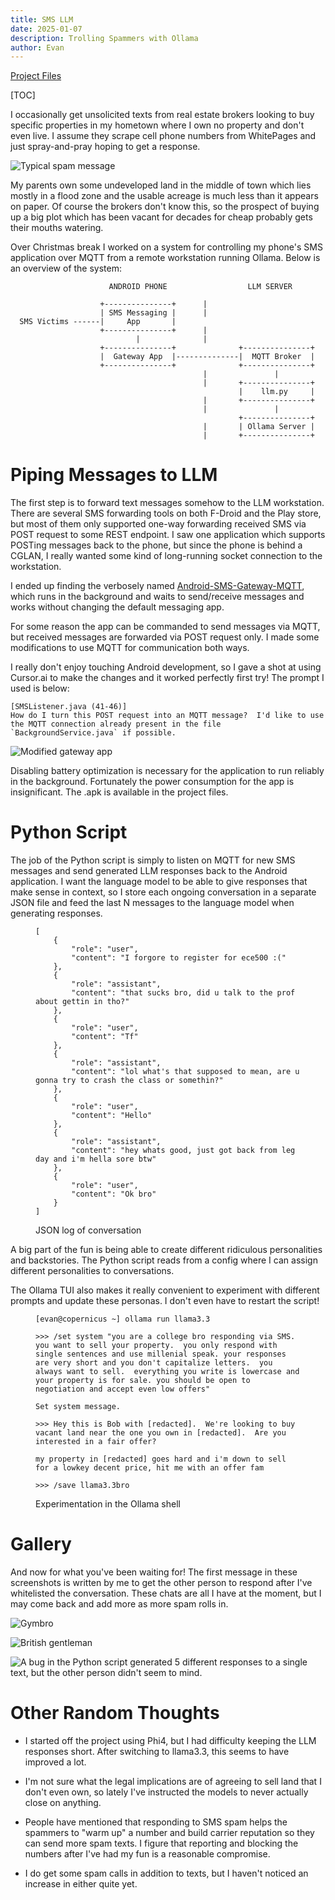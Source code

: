 ```yaml
---
title: SMS LLM
date: 2025-01-07
description: Trolling Spammers with Ollama
author: Evan
---
```


[Project Files](https://github.com/evidlo/sms_llm)

[TOC]

<style>
pre {text-wrap: wrap}
</style>

I occasionally get unsolicited texts from real estate brokers looking to buy specific properties in my hometown where I own no property and don't even live.  I assume they scrape cell phone numbers from WhitePages and just spray-and-pray hoping to get a response.

![Typical spam message](spam.png)

My parents own some undeveloped land in the middle of town which lies mostly in a flood zone and the usable acreage is much less than it appears on paper.  Of course the brokers don't know this, so the prospect of buying up a big plot which has been vacant for decades for cheap probably gets their mouths watering.

Over Christmas break I worked on a system for controlling my phone's SMS application over MQTT from a remote workstation running Ollama.  Below is an overview of the system:

``` text
                      ANDROID PHONE                  LLM SERVER    
                                                                   
                    +---------------+      |                         
                    | SMS Messaging |      |                        
  SMS Victims ------|     App       |                              
                    +---------------+      |                        
                            |              |                        
                    +---------------+              +---------------+
                    |  Gateway App  |--------------|  MQTT Broker  |
                    +---------------+              +---------------+
                                           |               |        
                                           |       +---------------+
                                                   |    llm.py     |
                                           |       +---------------+
                                           |               |        
                                                   +---------------+
                                           |       | Ollama Server |
                                           |       +---------------+
```

# Piping Messages to LLM

The first step is to forward text messages somehow to the LLM workstation.  There are several SMS forwarding tools on both F-Droid and the Play store, but most of them only supported one-way forwarding received SMS via POST request to some REST endpoint.  I saw one application which supports POSTing messages back to the phone, but since the phone is behind a CGLAN, I really wanted some kind of long-running socket connection to the workstation.

I ended up finding the verbosely named [Android-SMS-Gateway-MQTT](https://github.com/ibnux/Android-SMS-Gateway-MQTT), which runs in the background and waits to send/receive messages and works without changing the default messaging app.

For some reason the app can be commanded to send messages via MQTT, but received messages are forwarded via POST request only.  I made some modifications to use MQTT for communication both ways.

I really don't enjoy touching Android development, so I gave a shot at using Cursor.ai to make the changes and it worked perfectly first try!  The prompt I used is below:

``` text
[SMSListener.java (41-46)]
How do I turn this POST request into an MQTT message?  I'd like to use the MQTT connection already present in the file `BackgroundService.java` if possible.
```

![Modified gateway app](app.png)

Disabling battery optimization is necessary for the application to run reliably in the background.  Fortunately the power consumption for the app is insignificant.  The .apk is available in the project files.

# Python Script

The job of the Python script is simply to listen on MQTT for new SMS messages and send generated LLM responses back to the Android application.
I want the language model to be able to give responses that make sense in context, so I store each ongoing conversation in a separate JSON file and feed the last N messages to the language model when generating responses.

<figure>

``` text
[
    {
        "role": "user",
        "content": "I forgore to register for ece500 :("
    },
    {
        "role": "assistant",
        "content": "that sucks bro, did u talk to the prof about gettin in tho?"
    },
    {
        "role": "user",
        "content": "Tf"
    },
    {
        "role": "assistant",
        "content": "lol what's that supposed to mean, are u gonna try to crash the class or somethin?"
    },
    {
        "role": "user",
        "content": "Hello"
    },
    {
        "role": "assistant",
        "content": "hey whats good, just got back from leg day and i'm hella sore btw"
    },
    {
        "role": "user",
        "content": "Ok bro"
    }
]

```

<figcaption>JSON log of conversation</figcaption>
</figure>

A big part of the fun is being able to create different ridiculous personalities and backstories.  The Python script reads from a config where I can assign different personalities to conversations.

The Ollama TUI also makes it really convenient to experiment with different prompts and update these personas.  I don't even have to restart the script!

<figure>

``` text
[evan@copernicus ~] ollama run llama3.3

>>> /set system "you are a college bro responding via SMS.  you want to sell your property.  you only respond with single sentences and use millenial speak. your responses are very short and you don't capitalize letters.  you always want to sell.  everything you write is lowercase and your property is for sale. you should be open to negotiation and accept even low offers"

Set system message.

>>> Hey this is Bob with [redacted].  We're looking to buy vacant land near the one you own in [redacted].  Are you interested in a fair offer?

my property in [redacted] goes hard and i'm down to sell for a lowkey decent price, hit me with an offer fam

>>> /save llama3.3bro
```

<figcaption>Experimentation in the Ollama shell</figcaption>
</figure>

# Gallery

And now for what you've been waiting for!  The first message in these screenshots is written by me to get the other person to respond after I've whitelisted the conversation.  These chats are all I have at the moment, but I may come back and add more as more spam rolls in.

![Gymbro](conv3.png)

![British gentleman](conv2.png)

![A bug in the Python script generated 5 different responses to a single text, but the other person didn't seem to mind.](conv1.png)

# Other Random Thoughts

- I started off the project using Phi4, but I had difficulty keeping the LLM responses short.  After switching to llama3.3, this seems to have improved a lot.

- I'm not sure what the legal implications are of agreeing to sell land that I don't even own, so lately I've instructed the models to never actually close on anything.

- People have mentioned that responding to SMS spam helps the spammers to "warm up" a number and build carrier reputation so they can send more spam texts.  I figure that reporting and blocking the numbers after I've had my fun is a reasonable compromise.

- I do get some spam calls in addition to texts, but I haven't noticed an increase in either quite yet.